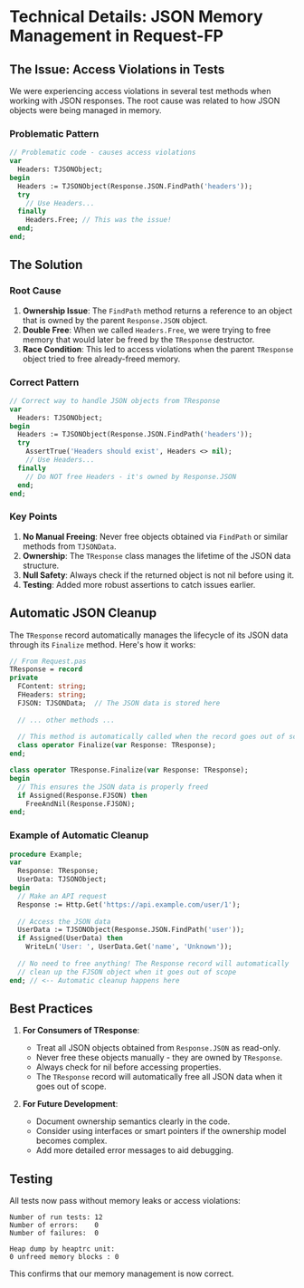 # Technical Details: JSON Memory Management in Request-FP

## The Issue: Access Violations in Tests

We were experiencing access violations in several test methods when working with JSON responses. The root cause was related to how JSON objects were being managed in memory.

### Problematic Pattern

```pascal
// Problematic code - causes access violations
var
  Headers: TJSONObject;
begin
  Headers := TJSONObject(Response.JSON.FindPath('headers'));
  try
    // Use Headers...
  finally
    Headers.Free; // This was the issue!
  end;
end;
```

## The Solution

### Root Cause

1. **Ownership Issue**: The `FindPath` method returns a reference to an object that is owned by the parent `Response.JSON` object.
2. **Double Free**: When we called `Headers.Free`, we were trying to free memory that would later be freed by the `TResponse` destructor.
3. **Race Condition**: This led to access violations when the parent `TResponse` object tried to free already-freed memory.

### Correct Pattern

```pascal
// Correct way to handle JSON objects from TResponse
var
  Headers: TJSONObject;
begin
  Headers := TJSONObject(Response.JSON.FindPath('headers'));
  try
    AssertTrue('Headers should exist', Headers <> nil);
    // Use Headers...
  finally
    // Do NOT free Headers - it's owned by Response.JSON
  end;
end;
```

### Key Points

1. **No Manual Freeing**: Never free objects obtained via `FindPath` or similar methods from `TJSONData`.
2. **Ownership**: The `TResponse` class manages the lifetime of the JSON data structure.
3. **Null Safety**: Always check if the returned object is not nil before using it.
4. **Testing**: Added more robust assertions to catch issues earlier.

## Automatic JSON Cleanup

The `TResponse` record automatically manages the lifecycle of its JSON data through its `Finalize` method. Here's how it works:

```pascal
// From Request.pas
TResponse = record
private
  FContent: string;
  FHeaders: string;
  FJSON: TJSONData;  // The JSON data is stored here
  
  // ... other methods ...
  
  // This method is automatically called when the record goes out of scope
  class operator Finalize(var Response: TResponse);
end;

class operator TResponse.Finalize(var Response: TResponse);
begin
  // This ensures the JSON data is properly freed
  if Assigned(Response.FJSON) then
    FreeAndNil(Response.FJSON);
end;
```

### Example of Automatic Cleanup

```pascal
procedure Example;
var
  Response: TResponse;
  UserData: TJSONObject;
begin
  // Make an API request
  Response := Http.Get('https://api.example.com/user/1');
  
  // Access the JSON data
  UserData := TJSONObject(Response.JSON.FindPath('user'));
  if Assigned(UserData) then
    WriteLn('User: ', UserData.Get('name', 'Unknown'));
    
  // No need to free anything! The Response record will automatically
  // clean up the FJSON object when it goes out of scope
end; // <-- Automatic cleanup happens here
```

## Best Practices

1. **For Consumers of TResponse**:
   - Treat all JSON objects obtained from `Response.JSON` as read-only.
   - Never free these objects manually - they are owned by `TResponse`.
   - Always check for nil before accessing properties.
   - The `TResponse` record will automatically free all JSON data when it goes out of scope.

2. **For Future Development**:
   - Document ownership semantics clearly in the code.
   - Consider using interfaces or smart pointers if the ownership model becomes complex.
   - Add more detailed error messages to aid debugging.

## Testing

All tests now pass without memory leaks or access violations:

```
Number of run tests: 12
Number of errors:    0
Number of failures:  0

Heap dump by heaptrc unit:
0 unfreed memory blocks : 0
```

This confirms that our memory management is now correct.
